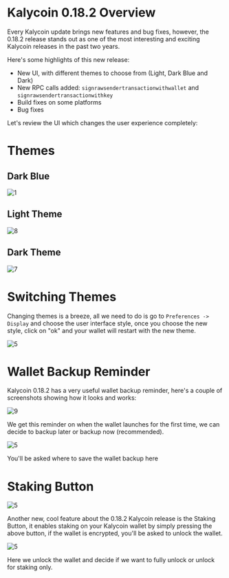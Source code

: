 # Kalycoin 0.18.2 Overview



Every Kalycoin update brings new features and bug fixes, however, the 0.18.2 release stands out as one of the most interesting and exciting Kalycoin releases in the past two years. 

Here's some highlights of this new release:

- New UI, with different themes to choose from (Light, Dark Blue and Dark)
- New RPC calls added: `signrawsendertransactionwithwallet` and `signrawsendertransactionwithkey`
- Build fixes on some platforms
- Bug fixes 

Let's review the UI which changes the user experience completely:

# Themes

## Dark Blue

![1](1.png)

## Light Theme

![8](8.png)

## Dark Theme

![7](7.png)



# Switching Themes

Changing themes is a breeze, all we need to do is go to `Preferences -> Display` and choose the user interface style, once you choose the new style, click on "ok" and your wallet will restart with the new theme.

![5](5.png)



# Wallet Backup Reminder



Kalycoin 0.18.2 has a very useful wallet backup reminder, here's a couple of screenshots showing how it looks and works:

![9](9.png)

We get this reminder on when the wallet launches for the first time, we can decide to backup later or backup now (recommended).

![5](10.png)

You'll be asked where to save the wallet backup here

# Staking Button

![5](11.png)

Another new, cool feature about the 0.18.2 Kalycoin release is the Staking Button, it enables staking on your Kalycoin wallet by simply pressing the above button, if the wallet is encrypted, you'll be asked to unlock the wallet.

![5](12.png)

Here we unlock the wallet and decide if we want to fully unlock or unlock for staking only.